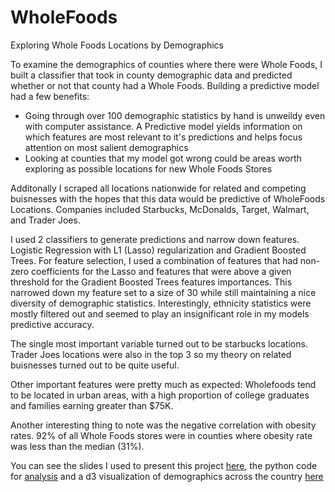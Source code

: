 # WholeFoods
Exploring Whole Foods Locations by Demographics


To examine the demographics of counties where there were Whole Foods, I built a classifier that took in county demographic data and predicted whether or not that county had a Whole Foods. Building a predictive model had a few benefits:
  - Going through over 100 demographic statistics by hand is unweildy even with computer assistance. A Predictive model yields information on which features are most relevant to it's predictions and helps focus attention on most salient demographics
  - Looking at counties that my model got wrong could be areas worth exploring as possible locations for new Whole Foods Stores
 
Additonally I scraped all locations nationwide for related and competing buisnesses with the hopes that this data would be predictive of WholeFoods Locations. Companies included Starbucks, McDonalds, Target, Walmart, and Trader Joes.
 
I used 2 classifiers to generate predictions and narrow down features. Logistic Regression with L1 (Lasso) regularization and Gradient Boosted Trees. For feature selection, I used a combination of features that had non-zero coefficients for the Lasso and features that were above a given threshold for the Gradient Boosted Trees features importances. This narrowed down my feature set to a size of 30 while still maintaining a nice diversity of demographic statistics. Interestingly, ethnicity statistics were mostly filtered out and seemed to play an insignificant role in my models predictive accuracy.

The single most important variable turned out to be starbucks locations. Trader Joes locations were also in the top 3 so my theory on related buisnesses turned out to be quite useful. 

Other important features were pretty much as expected: Wholefoods tend to be located in urban areas, with a high proportion of college graduates and families earning greater than $75K.

Another interesting thing to note was the negative correlation with obesity rates. 92% of all Whole Foods stores were in counties where obesity rate was less than the median (31%). 

You can see the slides I used to present this project [here](McNultyFinal.pptx), the python code for [analysis](Analysis.ipynb) and a d3 visualization of demographics across the country [here](http://bl.ocks.org/rshap91/raw/7d83217a05828988c6f543acfa2f887c/)
